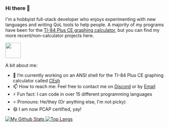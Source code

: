 ### Hi there 👋
I'm a hobbyist full-stack developer who enjoys experimenting with new languages and writing QoL tools to help people. A majority of my programs have been for the [TI-84 Plus CE graphing calculator](https://www.cemetech.net/downloads/users/calclover2514), but you can find my more recent/non-calculator projects here.

[<img width="48" src="https://user-images.githubusercontent.com/43104632/206700432-5f75c05d-7306-493b-9b1e-83fcefc3eb27.png" />](https://www.credly.com/badges/b8705b41-adac-412b-8680-83e3ffaaf995/public_url)

A bit about me:
- 🔭 I’m currently working on an ANSI shell for the TI-84 Plus CE graphing calculator called [CEsh](https://github.com/programmer2514/CEsh)
- 📫 How to reach me: Feel free to contact me on [Discord](https://discord.com/users/563652755814875146/) or by [Email](https://mailhide.io/e/kHCbTHeA)
- ⚡ Fun fact: I can code in over 15 different programming languages
- ⭐ Pronouns: He/they (Or anything else, I'm not picky)
- 😄 I am now PCAP certified, yay!

[
![My Github Stats](https://github-readme-stats.vercel.app/api?username=programmer2514&theme=tokyonight)
![Top Langs](https://github-readme-stats.vercel.app/api/top-langs/?username=programmer2514&langs_count=8&theme=tokyonight&layout=compact)
](https://programmer2514.github.io/)
